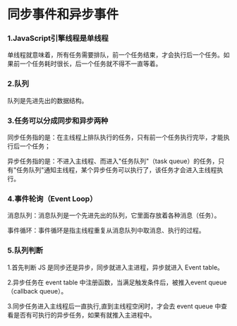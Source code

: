# 同步事件和异步事件

### 1.JavaScript引擎线程是单线程

单线程就意味着，所有任务需要排队，前一个任务结束，才会执行后一个任务。如果前一个任务耗时很长，后一个任务就不得不一直等着。

### 2.队列

队列是先进先出的数据结构。

### 3.任务可以分成同步和异步两种

同步任务指的是：在主线程上排队执行的任务，只有前一个任务执行完毕，才能执行后一个任务；

异步任务指的是：不进入主线程、而进入"任务队列"（task queue）的任务，只有"任务队列"通知主线程，某个异步任务可以执行了，该任务才会进入主线程执行。

### 4.事件轮询（Event Loop）

消息队列：消息队列是一个先进先出的队列，它里面存放着各种消息（任务）。

事件循环：事件循环是指主线程重复从消息队列中取消息、执行的过程。

### 5.队列判断

1.首先判断 JS 是同步还是异步，同步就进入主进程，异步就进入 Event table。

2.异步任务在 event table 中注册函数，当满足触发条件后，被推入event queue（callback queue）。

3.同步任务进入主线程后一直执行,直到主线程空闲时，才会去 event queue 中查看是否有可执行的异步任务，如果有就推入主进程中。

